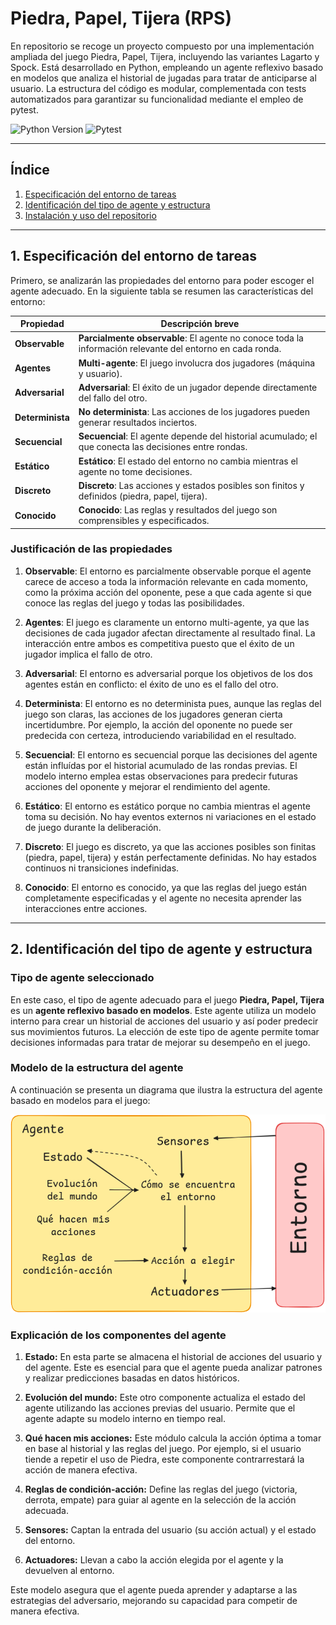 # Piedra, Papel, Tijera (RPS)

En repositorio se recoge un proyecto compuesto por una implementación ampliada del juego Piedra, Papel, Tijera, incluyendo las variantes Lagarto y Spock. Está desarrollado en Python, empleando un agente reflexivo basado en modelos que analiza el historial de jugadas para tratar de anticiparse al usuario. La estructura del código es modular, complementada con tests automatizados para garantizar su funcionalidad mediante el empleo de pytest.

![Python Version](https://img.shields.io/badge/Python-3.12-blue)
![Pytest](https://img.shields.io/badge/tested%20with-pytest-yellow)

---

## Índice

1. [Especificación del entorno de tareas](#1-especificación-del-entorno-de-tareas)
2. [Identificación del tipo de agente y estructura](#2-identificación-del-tipo-de-agente-y-estructura)
3. [Instalación y uso del repositorio](#3-instalación-y-uso-del-repositorio)

---

## 1. Especificación del entorno de tareas

Primero, se analizarán las propiedades del entorno para poder escoger el agente adecuado. En la siguiente tabla se resumen las características del entorno:

| **Propiedad**         | **Descripción breve**                                                                                     |
|-----------------------|-----------------------------------------------------------------------------------------------------------|
| **Observable**        | **Parcialmente observable**: El agente no conoce toda la información relevante del entorno en cada ronda. |
| **Agentes**           | **Multi-agente**: El juego involucra dos jugadores (máquina y usuario).                                   |
| **Adversarial**       | **Adversarial**: El éxito de un jugador depende directamente del fallo del otro.                          |
| **Determinista**      | **No determinista**: Las acciones de los jugadores pueden generar resultados inciertos.                   |
| **Secuencial**        | **Secuencial**: El agente depende del historial acumulado; el que conecta las decisiones entre rondas.    |
| **Estático**          | **Estático**: El estado del entorno no cambia mientras el agente no tome decisiones.                      |
| **Discreto**          | **Discreto**: Las acciones y estados posibles son finitos y definidos (piedra, papel, tijera).            |
| **Conocido**          | **Conocido**: Las reglas y resultados del juego son comprensibles y especificados.                        |


### Justificación de las propiedades 

1. **Observable**: El entorno es parcialmente observable porque el agente carece de acceso a toda la información relevante en cada momento, como la próxima acción del oponente, pese a que cada agente si que conoce las reglas del juego y todas las posibilidades.

2. **Agentes**: El juego es claramente un entorno multi-agente, ya que las decisiones de cada jugador afectan directamente al resultado final. La interacción entre ambos es competitiva puesto que el éxito de un jugador implica el fallo de otro.

3. **Adversarial**: El entorno es adversarial porque los objetivos de los dos agentes están en conflicto: el éxito de uno es el fallo del otro.

4. **Determinista**: El entorno es no determinista pues, aunque las reglas del juego son claras, las acciones de los jugadores generan cierta incertidumbre. Por ejemplo, la acción del oponente no puede ser predecida con certeza, introduciendo variabilidad en el resultado.

5. **Secuencial**: El entorno es secuencial porque las decisiones del agente están influídas por el historial acumulado de las rondas previas. El modelo interno emplea estas observaciones para predecir futuras acciones del oponente y mejorar el rendimiento del agente.

6. **Estático**: El entorno es estático porque no cambia mientras el agente toma su decisión. No hay eventos externos ni variaciones en el estado de juego durante la deliberación.

7. **Discreto**: El juego es discreto, ya que las acciones posibles son finitas (piedra, papel, tijera) y están perfectamente definidas. No hay estados continuos ni transiciones indefinidas.

8. **Conocido**: El entorno es conocido, ya que las reglas del juego están completamente especificadas y el agente no necesita aprender las interacciones entre acciones.

---

## 2. Identificación del tipo de agente y estructura


### Tipo de agente seleccionado

En este caso, el tipo de agente adecuado para el juego **Piedra, Papel, Tijera** es un **agente reflexivo basado en modelos**. Este agente utiliza un modelo interno para crear un historial de acciones del usuario y así poder predecir sus movimientos futuros. La elección de este tipo de agente permite tomar decisiones informadas para tratar de mejorar su desempeño en el juego.


### Modelo de la estructura del agente

A continuación se presenta un diagrama que ilustra la estructura del agente basado en modelos para el juego:

![](./diagrama_agente.png)


### Explicación de los componentes del agente

1. **Estado:** En esta parte se almacena el historial de acciones del usuario y del agente. Este es esencial para que el agente pueda analizar patrones y realizar predicciones basadas en datos históricos.

2. **Evolución del mundo:** Este otro componente actualiza el estado del agente utilizando las acciones previas del usuario. Permite que el agente adapte su modelo interno en tiempo real.

3. **Qué hacen mis acciones:** Este módulo calcula la acción óptima a tomar en base al historial y las reglas del juego. Por ejemplo, si el usuario tiende a repetir el uso de Piedra, este componente contrarrestará la acción de manera efectiva.

4. **Reglas de condición-acción:** Define las reglas del juego (victoria, derrota, empate) para guiar al agente en la selección de la acción adecuada.

5. **Sensores:** Captan la entrada del usuario (su acción actual) y el estado del entorno.

6. **Actuadores:** Llevan a cabo la acción elegida por el agente y la devuelven al entorno.

Este modelo asegura que el agente pueda aprender y adaptarse a las estrategias del adversario, mejorando su capacidad para competir de manera efectiva.

